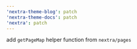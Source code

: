 ```yaml
---
'nextra-theme-blog': patch
'nextra-theme-docs': patch
'nextra': patch
---
```


add `getPageMap` helper function from `nextra/pages`
